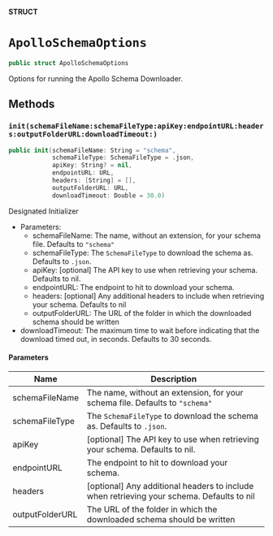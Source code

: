 **STRUCT**

# `ApolloSchemaOptions`

```swift
public struct ApolloSchemaOptions
```

Options for running the Apollo Schema Downloader.

## Methods
### `init(schemaFileName:schemaFileType:apiKey:endpointURL:headers:outputFolderURL:downloadTimeout:)`

```swift
public init(schemaFileName: String = "schema",
            schemaFileType: SchemaFileType = .json,
            apiKey: String? = nil,
            endpointURL: URL,
            headers: [String] = [],
            outputFolderURL: URL,
            downloadTimeout: Double = 30.0)
```

Designated Initializer

- Parameters:
  - schemaFileName: The name, without an extension, for your schema file. Defaults to `"schema"`
  - schemaFileType: The `SchemaFileType` to download the schema as. Defaults to `.json`.
  - apiKey: [optional] The API key to use when retrieving your schema. Defaults to nil.
  - endpointURL: The endpoint to hit to download your schema.
  - headers: [optional] Any additional headers to include when retrieving your schema. Defaults to nil
  - outputFolderURL: The URL of the folder in which the downloaded schema should be written
 - downloadTimeout: The maximum time to wait before indicating that the download timed out, in seconds. Defaults to 30 seconds.

#### Parameters

| Name | Description |
| ---- | ----------- |
| schemaFileName | The name, without an extension, for your schema file. Defaults to `"schema"` |
| schemaFileType | The `SchemaFileType` to download the schema as. Defaults to `.json`. |
| apiKey | [optional] The API key to use when retrieving your schema. Defaults to nil. |
| endpointURL | The endpoint to hit to download your schema. |
| headers | [optional] Any additional headers to include when retrieving your schema. Defaults to nil |
| outputFolderURL | The URL of the folder in which the downloaded schema should be written |